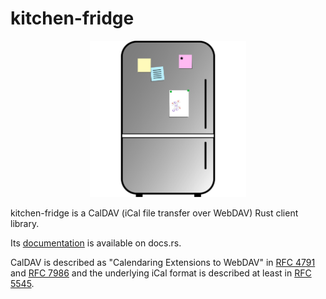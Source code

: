 # kitchen-fridge

<p align="center">
<img src="resources/kitchen-fridge.svg" alt="kitchen-fridge logo" width="250"/>
</p>

kitchen-fridge is a CalDAV (iCal file transfer over WebDAV) Rust client library.

Its [documentation](https://docs.rs/kitchen-fridge/) is available on docs.rs.


CalDAV is described as "Calendaring Extensions to WebDAV" in [RFC 4791](https://datatracker.ietf.org/doc/html/rfc4791) and [RFC 7986](https://datatracker.ietf.org/doc/html/rfc7986) and the underlying iCal format is described at least in [RFC 5545](https://datatracker.ietf.org/doc/html/rfc5545).
